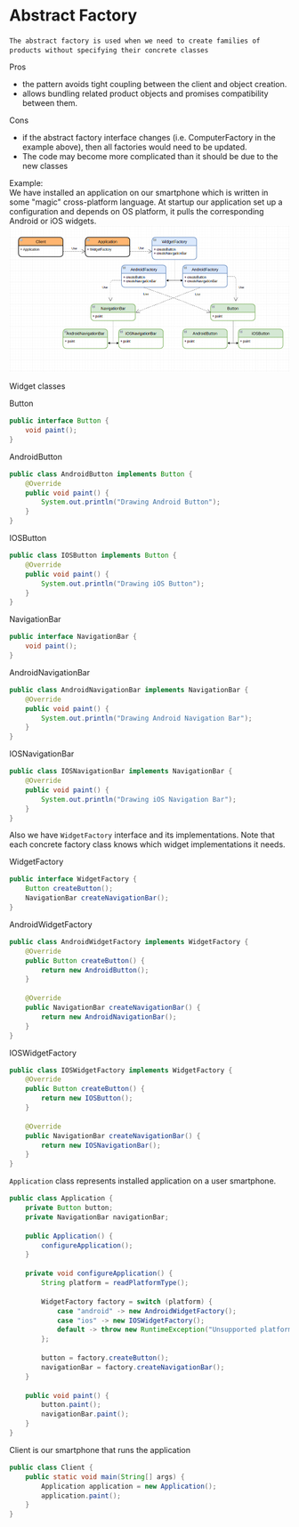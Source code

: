 # Abstract Factory
`The abstract factory is used when we need to create families of products without specifying their concrete classes`

Pros
- the pattern avoids tight coupling between the client and object creation.
- allows bundling related product objects and promises compatibility between them.

Cons
- if the abstract factory interface changes (i.e. ComputerFactory in the example above),
then all factories would need to be updated.
-  The code may become more complicated than it should be due to the new classes

Example:   
We have installed an application on our smartphone which is written in some "magic" cross-platform language.
At startup our application set up a configuration and depends on OS platform, it pulls the corresponding Android or iOS widgets.  
![Abstract Factory](../static/design_patterns/abstract-factory.png)

Widget classes

Button
```java
public interface Button {
    void paint();
}
```

AndroidButton
```java
public class AndroidButton implements Button {
    @Override
    public void paint() {
        System.out.println("Drawing Android Button");
    }
}
```

IOSButton
```java
public class IOSButton implements Button {
    @Override
    public void paint() {
        System.out.println("Drawing iOS Button");
    }
}
```

NavigationBar
```java
public interface NavigationBar {
    void paint();
}
```

AndroidNavigationBar
```java
public class AndroidNavigationBar implements NavigationBar {
    @Override
    public void paint() {
        System.out.println("Drawing Android Navigation Bar");
    }
}
```

IOSNavigationBar
```java
public class IOSNavigationBar implements NavigationBar {
    @Override
    public void paint() {
        System.out.println("Drawing iOS Navigation Bar");
    }
}
```

Also we have `WidgetFactory` interface and  its implementations. 
Note that each concrete factory class knows which widget implementations it needs.

WidgetFactory
```java
public interface WidgetFactory {
    Button createButton();
    NavigationBar createNavigationBar();
}
```

AndroidWidgetFactory
```java
public class AndroidWidgetFactory implements WidgetFactory {
    @Override
    public Button createButton() {
        return new AndroidButton();
    }

    @Override
    public NavigationBar createNavigationBar() {
        return new AndroidNavigationBar();
    }
}
```

IOSWidgetFactory
```java
public class IOSWidgetFactory implements WidgetFactory {
    @Override
    public Button createButton() {
        return new IOSButton();
    }

    @Override
    public NavigationBar createNavigationBar() {
        return new IOSNavigationBar();
    }
}
```

`Application` class represents installed application on a user smartphone.
```java
public class Application {
    private Button button;
    private NavigationBar navigationBar;

    public Application() {
        configureApplication();
    }

    private void configureApplication() {
        String platform = readPlatformType();

        WidgetFactory factory = switch (platform) {
            case "android" -> new AndroidWidgetFactory();
            case "ios" -> new IOSWidgetFactory();
            default -> throw new RuntimeException("Unsupported platform");
        };

        button = factory.createButton();
        navigationBar = factory.createNavigationBar();
    }

    public void paint() {
        button.paint();
        navigationBar.paint();
    }
}
```

Client is our smartphone that runs the application
```java
public class Client {
    public static void main(String[] args) {
        Application application = new Application();
        application.paint();
    }
}
```